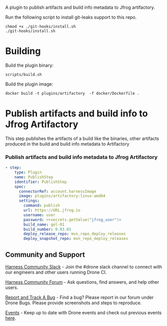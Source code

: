 A plugin to publish artifacts and build info metadata to Jfrog artifactory.

Run the following script to install git-leaks support to this repo.
```
chmod +x ./git-hooks/install.sh
./git-hooks/install.sh
```

# Building

Build the plugin binary:

```text
scripts/build.sh
```

Build the plugin image:

```text
docker build -t plugins/artifactory  -f docker/Dockerfile .
```

#  Publish artifacts and build info to Jfrog Artifactory
This step publishes the artifacts of a build like the binaries, other
artifacts produced in the build and build info metadata to Artifactory 

### Publish artifacts and build info metadata to Jfrog Artifactory
```yaml
- step:
    type: Plugin
    name: PublishStep
    identifier: PublishStep
    spec:
      connectorRef: account.harnessImage
      image: plugins/artifactory:linux-amd64
      settings:
        command: publish
        url: https://URL.jfrog.io
        username: user
        password: <+secrets.getValue("jfrog_user")>
        build_name: gol-01
        build_number: 0.03.01
        deploy_release_repo: mvn_repo_deploy_releases
        deploy_snapshot_repo: mvn_repo_deploy_releases
```

## Community and Support
[Harness Community Slack](https://join.slack.com/t/harnesscommunity/shared_invite/zt-y4hdqh7p-RVuEQyIl5Hcx4Ck8VCvzBw) - Join the #drone slack channel to connect with our engineers and other users running Drone CI.

[Harness Community Forum](https://community.harness.io/) - Ask questions, find answers, and help other users.

[Report and Track A Bug](https://community.harness.io/c/bugs/17) - Find a bug? Please report in our forum under Drone Bugs. Please provide screenshots and steps to reproduce. 

[Events](https://www.meetup.com/harness/) - Keep up to date with Drone events and check out previous events [here](https://www.youtube.com/watch?v=Oq34ImUGcHA&list=PLXsYHFsLmqf3zwelQDAKoVNmLeqcVsD9o).
